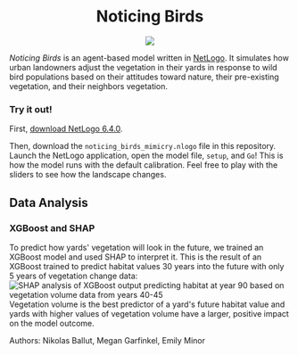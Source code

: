 <h1 align="center"><b>Noticing Birds</b></h1>

<p align="center"><img src="https://noticing-birds.spinup.show/noticing_birds_landscape.gif" /></p>  

*Noticing Birds* is an agent-based model written in [NetLogo](https://www.netlogo.org/). It simulates 
how urban landowners adjust the vegetation in their yards in response to wild bird populations based on 
their attitudes toward nature, their pre-existing vegetation, and their neighbors vegetation.

### Try it out!
First, [download NetLogo 6.4.0](https://ccl.northwestern.edu/netlogo/oldversions.shtml).  
  
Then, download the `noticing_birds_mimicry.nlogo` file in this repository. Launch the NetLogo application, open the model file, 
`setup`, and `Go`! This is how the model runs with the default calibration. Feel free to play with the sliders 
to see how the landscape changes.

## Data Analysis

### XGBoost and SHAP

To predict how yards' vegetation will look in the future, we trained an XGBoost model and used 
SHAP to interpret it. This is the result of an XGBoost trained to predict habitat values 30 years into the 
future with only 5 years of vegetation change data:
![SHAP analysis of XGBoost output predicting habitat at year 90 based on vegetation volume data from years 40-45](https://noticing-birds.spinup.show/final.png)  
Vegetation volume is the best predictor of a yard's future habitat value and yards with higher values of vegetation volume have a larger, positive impact on 
the model outcome.  

Authors: Nikolas Ballut, Megan Garfinkel, Emily Minor
